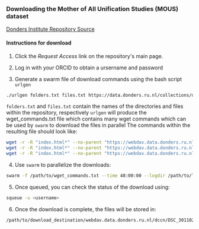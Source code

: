 ### Downloading the Mother of All Unification Studies (MOUS) dataset

[Donders Institute Repository Source](https://data.donders.ru.nl/collections/di/dccn/DSC_3011020.09_236?0)

#### Instructions for download

1. Click the *Request Access* link on the repository's main page.

2. Log in with your ORCID to obtain a ursername and password

3. Generate a swarm file of download commands using the bash script `urlgen`

```bash
./urlgen folders.txt files.txt https://data.donders.ru.nl/collections/di/dccn/DSC_3011020.09_236?0 <username> <password> /path/to/download_destination wget_commands.txt
```

   `folders.txt` and `files.txt` contain the names of the directories and files within the repository, respectively
   `urlgen` will produce the wget_commands.txt file which contains many wget commands which can be used by `swarm` to download the files in parallel
    The commands within the resulting file should look like:

```bash
wget -r -R "index.html*" --no-parent "https://webdav.data.donders.ru.nl:443/dccn/DSC_3011020.09_236:v1/code/" --user=<username> --password=<password> -P /data/DSST_dua/donders/MOUS
wget -r -R "index.html*" --no-parent "https://webdav.data.donders.ru.nl:443/dccn/DSC_3011020.09_236:v1/sourcedata/" --user=<username> --password=<password> -P /data/DSST_dua/donders/MOUS
wget -r -R "index.html*" --no-parent "https://webdav.data.donders.ru.nl:443/dccn/DSC_3011020.09_236:v1/stimuli/" --user=<username> --password=<password> -P /data/DSST_dua/donders/MOUS
```
4. Use `swarm` to parallelize the downloads:

```bash
swarm -f /path/to/wget_commands.txt --time 48:00:00 --logdir /path/to/logs --job-name MOUS
```

5. Once queued, you can check the status of the download using:

```bash
squeue -u <username>
```

6. Once the download is complete, the files will be stored in:
		
```bash
/path/to/download_destination/webdav.data.donders.ru.nl/dccn/DSC_3011020.09_236_v1\
```
